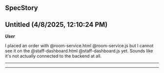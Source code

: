 ## SpecStory

## Untitled (4/8/2025, 12:10:24 PM)

_**User**_

I placed an order with @room-service.html @room-service.js but I cannot see it on the @staff-dashboard.html @staff-dashboard.js yet. Sounds like it's not actually connected to the backend at all.

---



---

